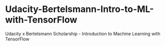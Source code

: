 # Udacity-Bertelsmann-Intro-to-ML-with-TensorFlow
Udacity x Bertelsmann Scholarship - Introduction to Machine Learning with TensorFlow
